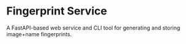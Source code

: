 
# Fingerprint Service

A FastAPI-based web service and CLI tool for generating and storing image+name fingerprints.
